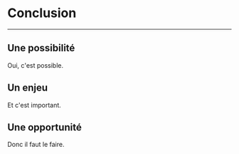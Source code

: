 # Conclusion

---

## Une possibilité

Oui, c'est possible.

## Un enjeu

Et c'est important.

## Une opportunité

Donc il faut le faire.